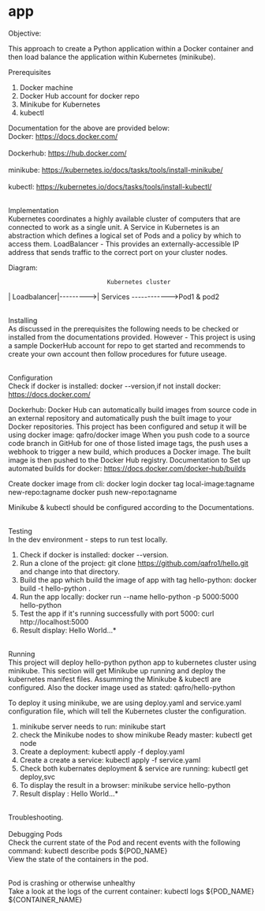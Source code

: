 # app
Objective:

This approach to create a Python application within a Docker container and then load balance the application within Kubernetes (minikube).

Prerequisites

1. Docker machine
2. Docker Hub account for docker repo
3. Minikube for Kubernetes
4. kubectl

Documentation for the above are provided below:
<br> Docker: https://docs.docker.com/</br>
<br>Dockerhub: https://hub.docker.com/</br>
<br>minikube: https://kubernetes.io/docs/tasks/tools/install-minikube/</br>
<br>kubectl: https://kubernetes.io/docs/tasks/tools/install-kubectl/</br>

<br>Implementation</br>
Kubernetes coordinates a highly available cluster of computers that are connected to work as a single unit.
A Service in Kubernetes is an abstraction which defines a logical set of Pods and a policy by which to access them.
LoadBalancer - This provides an externally-accessible IP address that sends traffic to the correct port on your cluster nodes.

Diagram:

                                Kubernetes cluster 
<!-- Internet Traffic  ---------->| Loadbalancer|--------->| Services ------------>Pod1 & pod2                                                                                                                       


<br>Installing</br>
As discussed in the prerequisites the following needs to be checked or installed from the documentations provided.
However - This project is using a sample DockerHub account for repo to get started and recommends to create your own account then follow procedures for future useage.

<br>Configuration</br>
Check if docker is installed: docker --version,if not install docker: https://docs.docker.com/

Dockerhub: Docker Hub can automatically build images from source code in an external repository and automatically push the built image to your Docker repositories.
This project has been configured and setup it will be using docker image: qafro/docker image
When you push code to a source code branch in GitHub for one of those listed image tags, the push uses a webhook to trigger a new build, which produces a Docker image. The built image is then pushed to the Docker Hub registry.
Documentation to Set up automated builds for docker: https://docs.docker.com/docker-hub/builds

Create docker image from cli:
docker login
docker tag local-image:tagname new-repo:tagname
docker push new-repo:tagname


Minikube & kubectl should be configured according to the Documentations.

<br>Testing</br>
In the dev environment - steps to run test locally.
1. Check if docker is installed: docker --version.
2. Run a clone of the project: git clone https://github.com/qafro1/hello.git and change into that directory.
3. Build the app which build the image of app with tag hello-python: docker build -t hello-python .
4. Run the app locally: docker run --name hello-python -p 5000:5000 hello-python
5. Test the app if it's running successfully with port 5000: curl http://localhost:5000
6. Result display: Hello World...*


<br>Running</br>
This project will deploy hello-python python app to kubernetes cluster using minikube.
This section will get Minikube up running and deploy the kubernetes manifest files.
Assumming the Minikube & kubectl are configured.
Also the docker image used as stated: qafro/hello-python

To deploy it using minikube, we are using deploy.yaml and service.yaml configuration file, which will tell the Kubernetes cluster the configuration.
1. minikube server needs to run: minikube start
2. check the Minikube nodes to show minikube   Ready    master: kubectl get node
3. Create a deployment: kubectl apply -f deploy.yaml
4. Create a create a service: kubectl apply -f service.yaml
5. Check both kubernates deployment & service are running: kubectl get deploy,svc
6. To display the result in a browser: minikube service hello-python
7. Result display : Hello World...*



<br>Troubleshooting.</br>
<br>Debugging Pods</br>
Check the current state of the Pod and recent events with the following command: kubectl describe pods ${POD_NAME}
<br>View the state of the containers in the pod.</br>

<br>Pod is crashing or otherwise unhealthy</br>
Take a look at the logs of the current container: kubectl logs ${POD_NAME} ${CONTAINER_NAME}

